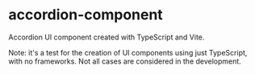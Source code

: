 # accordion-component
Accordion UI component created with TypeScript and Vite.

Note: it's a test for the creation of UI components using just TypeScript, with no frameworks. Not all cases are considered in the development.
